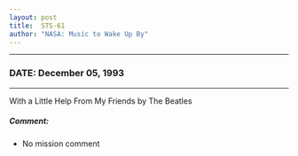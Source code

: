 ```yaml
---
layout: post
title:  STS-61
author: "NASA: Music to Wake Up By"
---
```


----
### DATE: December 05, 1993
----
With a Little Help From My Friends by The Beatles

##### Comment:
* No mission comment
